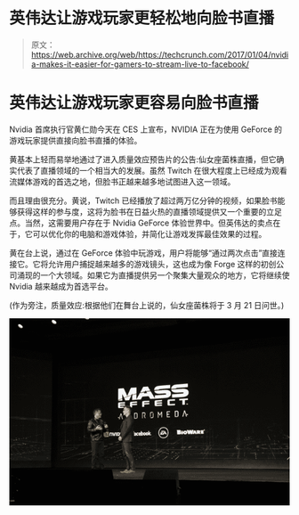 # 英伟达让游戏玩家更轻松地向脸书直播

> 原文：<https://web.archive.org/web/https://techcrunch.com/2017/01/04/nvidia-makes-it-easier-for-gamers-to-stream-live-to-facebook/>

# 英伟达让游戏玩家更容易向脸书直播

Nvidia 首席执行官黄仁勋今天在 CES 上宣布，NVIDIA 正在为使用 GeForce 的游戏玩家提供直接向脸书直播的体验。

黄基本上轻而易举地通过了进入质量效应预告片的公告:仙女座菌株直播，但它确实代表了直播领域的一个相当大的发展。虽然 Twitch 在很大程度上已经成为观看流媒体游戏的首选之地，但脸书正越来越多地试图进入这一领域。

而且理由很充分。黄说，Twitch 已经播放了超过两万亿分钟的视频，如果脸书能够获得这样的参与度，这将为脸书在日益火热的直播领域提供又一个重要的立足点。当然，这需要用户存在于 Nvidia GeForce 体验世界中。但英伟达的卖点在于，它可以优化你的电脑和游戏体验，并简化让游戏发挥最佳效果的过程。

黄在台上说，通过在 GeForce 体验中玩游戏，用户将能够“通过两次点击”直接连接它。它将允许用户捕捉越来越多的游戏镜头，这也成为像 Forge 这样的初创公司涌现的一个大领域。如果它为直播提供另一个聚集大量观众的地方，它将继续使 Nvidia 越来越成为首选平台。

(作为旁注，质量效应:根据他们在舞台上说的，仙女座菌株将于 3 月 21 日问世。)

![147a0016](img/29dde75cf8cb2534c72a4ce98ed6486d.png)